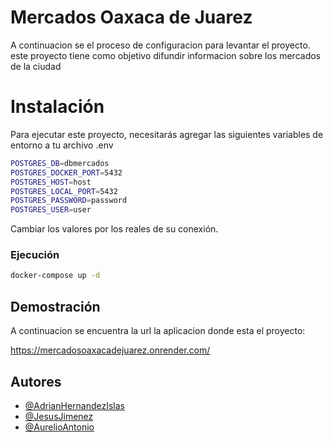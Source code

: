 
# Mercados Oaxaca de Juarez

A continuacion se el proceso de configuracion para levantar el proyecto. este proyecto tiene como objetivo difundir informacion sobre los mercados de la ciudad

# Instalación

Para ejecutar este proyecto, necesitarás agregar las siguientes variables de entorno a tu archivo .env

```bash
POSTGRES_DB=dbmercados
POSTGRES_DOCKER_PORT=5432
POSTGRES_HOST=host
POSTGRES_LOCAL_PORT=5432
POSTGRES_PASSWORD=password
POSTGRES_USER=user
```
Cambiar los valores por los reales de su conexión.

### Ejecución

```bash
docker-compose up -d
```
## Demostración

A continuacion se encuentra la url la aplicacion donde esta el proyecto:

https://mercadosoaxacadejuarez.onrender.com/


## Autores

- [@AdrianHernandezIslas](https://www.github.com/AdrianHernandezISlas)
- [@JesusJimenez](https://www.github.com/AdrianHernandezISlas)
- [@AurelioAntonio](https://www.github.com/AdrianHernandezISlas)

